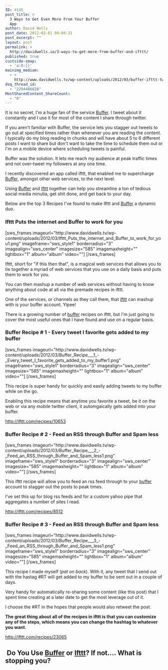 ```yaml
---
ID: 4145
post_title: >
  3 Ways to Get Even More From Your Buffer
  App
author: David Wells
post_date: 2012-03-01 04:04:31
post_excerpt: ""
layout: post
permalink: >
  http://davidwells.io/3-ways-to-get-more-from-buffer-and-ifttt/
published: true
custside-smap:
  - 'a:0:{}'
mainimg_medium:
  - >
    http://www.davidwells.tv/wp-content/uploads/2012/03/buffer-ifttt-twitter.png
dsq_thread_id:
  - "2294486820"
MostSharedContent_ShareCount:
  - "0"
---
```

It is no secret, I'm a huge fan of the service <a href="http://bit.ly/zg74p6">Buffer</a>. I tweet about it constantly and I use it for most of the content I share through twitter.
<div class="LessonContent">
<div class="LessonSummary">

If you aren't familiar with Buffer, the service lets you stagger out tweets to go out at specified times rather than whenever you are reading the content. I typically do my blog reading in chunks and will have about 5 to 6 different posts I want to share but don't want to take the time to schedule them out or I'm on a mobile device where scheduling tweets is painful.

Buffer was the solution. It lets me reach my audience at peak traffic times and not over-tweet my followers at any one time.

I recently discovered an app called ifttt, that enabled me to supercharge <a href="http://bit.ly/zg74p6">Buffer</a>, amongst other web services, to the next level.

Using <a href="http://bit.ly/zg74p6">Buffer</a> and <a href="http://ifttt.com/">Ifttt</a> together can help you streamline a ton of tedious social media minutia, get shit done, and get back to your day.

Below are the top 3 Recipes I've found to make Ifttt and <a href="http://bit.ly/zg74p6">Buffer</a> a dynamic duo.

</div>
<div class="LessonStep top">
<h3 class="StepTitle">Ifttt Puts the internet and Buffer to work for you</h3>
<div class="StepImage">[sws_frames imageurl="http://www.davidwells.tv/wp-content/uploads/2012/03/Ifttt_Puts_the_internet_and_Buffer_to_work_for_you1.png" imageframe="sws_style1" borderradius="3" imagealign="sws_center" imagesize="585" imagemaxheight="" lightbox="1" album="album" video=""] [/sws_frames]</div>
<div class="StepInstructions">

Ifttt, short for "if this then that", is a magical web services that allows you to tie together a myriad of web services that you use on a daily basis and puts them to work for you.

You can then mashup a number of web services without having to know anything about code at all via the premade recipes in ifttt.

One of the services, or channels as they call them, that <a href="http://ifttt.com/">ifttt</a> can mashup with is your buffer account. Yipee!

There is a growing number of <a href="http://bit.ly/zg74p6">buffer</a> recipes on ifttt, but I'm just going to cover the most useful ones that I have found and use on a regular basis.

</div>
</div>
<div class="LessonStep top">
<h3 class="StepTitle">Buffer Recipe # 1 - Every tweet I favorite gets added to my buffer</h3>
<div class="StepImage">[sws_frames imageurl="http://www.davidwells.tv/wp-content/uploads/2012/03/Buffer_Recipe___1_-_Every_tweet_I_favorite_gets_added_to_my_buffer1.png" imageframe="sws_style1" borderradius="3" imagealign="sws_center" imagesize="585" imagemaxheight="" lightbox="1" album="album" video=""] [/sws_frames]</div>
<div class="StepInstructions">

This recipe is super handy for quickly and easily adding tweets to my buffer while on the go.

Enabling this recipe means that anytime you favorite a tweet, be it on the web or via any mobile twitter client, it automgaically gets added into your buffer.

<a href="http://ifttt.com/recipes/10653">http://ifttt.com/recipes/10653</a>

</div>
</div>
<div class="LessonStep top">
<h3 class="StepTitle">Buffer Recipe # 2 - Feed an RSS through Buffer and Spam less</h3>
<div class="StepImage">[sws_frames imageurl="http://www.davidwells.tv/wp-content/uploads/2012/03/Buffer_Recipe___2_-_Feed_an_RSS_through_Buffer_and_Spam_less1.png" imageframe="sws_style1" borderradius="3" imagealign="sws_center" imagesize="585" imagemaxheight="" lightbox="1" album="album" video=""] [/sws_frames]</div>
<div class="StepInstructions">

This ifttt recipe will allow you to feed an rss feed through to your <a href="http://bit.ly/zg74p6">buffer</a> account to stagger out the posts to peak times.

I've set this up for blog rss feeds and for a custom yahoo pipe that aggregates a number of sites I read.

<a href="http://ifttt.com/recipes/8512">http://ifttt.com/recipes/8512</a>

</div>
</div>
<div class="LessonStep top">
<h3 class="StepTitle">Buffer Recipe # 3 - Feed an RSS through Buffer and Spam less</h3>
<div class="StepImage">[sws_frames imageurl="http://www.davidwells.tv/wp-content/uploads/2012/03/Buffer_Recipe___3_-_Feed_an_RSS_through_Buffer_and_Spam_less1.png" imageframe="sws_style1" borderradius="3" imagealign="sws_center" imagesize="585" imagemaxheight="" lightbox="1" album="album" video=""] [/sws_frames]</div>
<div class="StepInstructions">

This recipe I made myself (*pat on back*). With it, any tweet that I send out with the hastag #RT will get added to my buffer to be sent out in a couple of days.

Very handy for automatically re-sharing some content (like this post) that I spent time creating at a later date to get the most leverage out of it.

I choose the #RT in the hopes that people would also retweet the post.

<strong>The great thing about all of the recipes in ifttt is that you can customize any of the steps, which means you can change the hashtag to whatever you want.</strong>

<a href="http://ifttt.com/recipes/23065">http://ifttt.com/recipes/23065</a>

</div>
</div>
</div>
<h2> Do You Use <a href="http://bufferapp.com/r/8314f">Buffer</a> or <a href="https://ifttt.com/">Ifttt</a>? If not.... What is stopping you?</h2>